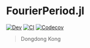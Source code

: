 # FourierPeriod.jl

<!-- [![Stable](https://img.shields.io/badge/docs-stable-blue.svg)](https://jl-pkgs.github.io/FourierPeriod.jl/stable) -->
[![Dev](https://img.shields.io/badge/docs-dev-blue.svg)](https://jl-pkgs.github.io/FourierPeriod.jl/dev)
[![CI](https://github.com/jl-pkgs/FourierPeriod.jl/actions/workflows/CI.yml/badge.svg)](https://github.com/jl-pkgs/FourierPeriod.jl/actions/workflows/CI.yml)
[![Codecov](https://codecov.io/gh/jl-pkgs/FourierPeriod.jl/branch/main/graph/badge.svg)](https://app.codecov.io/gh/jl-pkgs/FourierPeriod.jl/tree/main)

> Dongdong Kong
